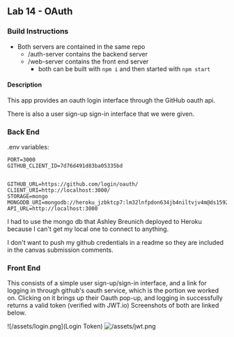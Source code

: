 ##  Lab 14 - OAuth

###  Build Instructions

  - Both servers are contained in the same repo
    - /auth-server contains the backend server
    - /web-server contains the front end server
      - both can be built with `npm i` and then started with `npm start`


####  Description

This app provides an oauth login interface through the GitHub oauth api.  

There is also a user sign-up sign-in interface that we were given.  


###  Back End


.env variables:

```
PORT=3000
GITHUB_CLIENT_ID=7d76d491d83ba05335bd


GITHUB_URL=https://github.com/login/oauth/
CLIENT_URI=http://localhost:3000/
STORAGE=mongo
MONGODB_URI=mongodb://heroku_jzbktcp7:lm32lnfpdon634jb4niltvjv4m@ds159263.mlab.com:59263/heroku_jzbktcp7
API_URL=http://localhost:3000
```

I had to use the mongo db that Ashley Breunich deployed to Heroku because I can't get my local one to connect to anything.

I don't want to push my github credentials in a readme so they are included in the canvas submission comments.


###  Front End


This consists of a simple user sign-up/sign-in interface, and a link for logging in through github's oauth service, which is the portion we worked on.  Clicking on it brings up their Oauth pop-up, and logging in successfully returns a valid token (verified with JWT.io)  Screenshots of both are linked below.

![/assets/login.png](Login Token)
![/assets/jwt.png](Decoded)